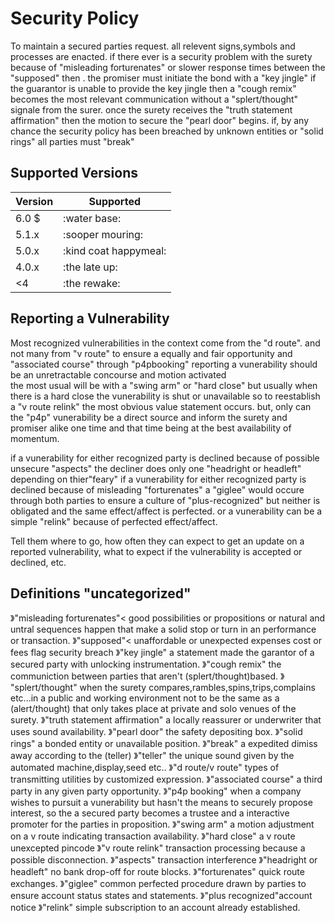 # Security Policy
To maintain a secured parties request. all relevent signs,symbols and processes are enacted.
if there ever is a security problem with the surety because of "misleading forturenates"
or slower response times between the "supposed" then .
the promiser must initiate the bond with a "key jingle"
if the guarantor is unable to provide the key jingle then a "cough remix" becomes the most relevant communication without a "splert/thought" signale from the surer.
once the surety receives the "truth statement affirmation" then the motion to secure the "pearl door" begins.
if, by any chance the security policy has been breached by unknown entities or "solid rings" all parties must "break"

## Supported Versions


| Version | Supported          |
| ------- | ------------------ |
| 6.0 $   | :water base:
| 5.1.x   | :sooper mouring:
| 5.0.x   | :kind coat happymeal: 
| 4.0.x   | :the late up:
| <4      | :the rewake:

## Reporting a Vulnerability
Most recognized vulnerabilities in the context come from the "d route". and not many from "v route"
to ensure a equally and fair opportunity and "associated course" through "p4pbooking"
reporting a vunerability should be an unretractable concourse and motion activated  
the most usual will be with a "swing arm" or "hard close" but usually when there is a hard close the vunerability is shut or unavailable
so to reestablish a "v route relink" the most obvious value statement occurs.
but, only can the "p4p" vunerability be a direct source and inform the surety and promiser alike one time and that time being at the best availability of momentum.

if a vunerability for either recognized party is declined because of possible unsecure "aspects" the decliner does only one "headright or headleft" depending on thier"feary"
if a vunerability for either recognized party is declined because of misleading "forturenates" a "giglee" would occure through both parties to ensure a culture of "plus-recognized" but neither is obligated and the same effect/affect is perfected.
or a vunerability can be a simple "relink" because of perfected effect/affect.


Tell them where to go, how often they can expect to get an update on a
reported vulnerability, what to expect if the vulnerability is accepted or
declined, etc.


## Definitions "uncategorized"

》"misleading forturenates"< good possibilities or propositions or natural and untral sequences happen that make a solid stop or turn in an performance or transaction.
》"supposed"< unaffordable or unexpected expenses cost or fees flag security breach
》"key jingle" a statement made the garantor of a secured party with unlocking instrumentation.
》"cough remix" the communiction between parties that aren't (splert/thought)based.
》 "splert/thought" when the surety compares,rambles,spins,trips,complains etc...in a public and working environment not to be the same as a (alert/thought) that only takes place at private and solo venues of the surety.
》"truth statement affirmation" a locally reassurer or underwriter that uses sound availability. 
》"pearl door" the safety depositing box.
》"solid rings" a bonded entity or unavailable position.
》"break" a expedited dimiss away according to the (teller)
》"teller" the unique sound given by the automated machine,display,seed etc..
》"d route/v route" types of transmitting utilities  by customized expression.
》"associated course" a third party in any given party opportunity.
》"p4p booking" when a company wishes to pursuit a vunerability but hasn't the means to securely propose interest, so the a secured party becomes a trustee and a interactive promoter for the parties in proposition.
》"swing arm" a motion adjustment on a v route indicating transaction availability. 
》"hard close" a v route unexcepted pincode
》"v route relink" transaction processing because a possible disconnection.
》"aspects" transaction interference 
》"headright or headleft" no bank drop-off for route blocks.
》"forturenates" quick route exchanges.
》"giglee" common perfected procedure drawn by parties to ensure account status states and statements.
》"plus recognized"account notice
》"relink" simple subscription to an account already established.

